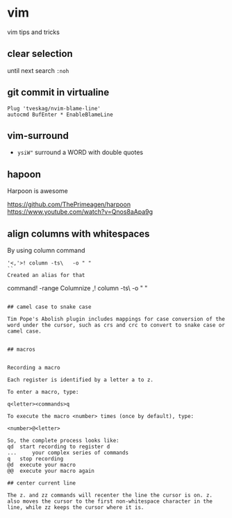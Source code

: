 # vim

vim tips and tricks

## clear selection

until next search `:noh`

## git commit in virtualine

```
Plug 'tveskag/nvim-blame-line'
autocmd BufEnter * EnableBlameLine
```

## vim-surround

- `ysiW"` surround a WORD with double quotes

## hapoon

Harpoon is awesome

https://github.com/ThePrimeagen/harpoon
https://www.youtube.com/watch?v=Qnos8aApa9g

## align columns with whitespaces

By using column command

```
'<,'>! column -ts\   -o " "
``
Created an alias for that

```
command! -range Columnize <line1>,<line2>! column -ts\   -o " "
```

## camel case to snake case

Tim Pope's Abolish plugin includes mappings for case conversion of the word under the cursor, such as crs and crc to convert to snake case or camel case.


## macros


Recording a macro

Each register is identified by a letter a to z.

To enter a macro, type:

q<letter><commands>q

To execute the macro <number> times (once by default), type:

<number>@<letter>

So, the complete process looks like:
qd 	start recording to register d
... 	your complex series of commands
q 	stop recording
@d 	execute your macro
@@ 	execute your macro again  

## center current line

The z. and zz commands will recenter the line the cursor is on. z. also moves the cursor to the first non-whitespace character in the line, while zz keeps the cursor where it is.

